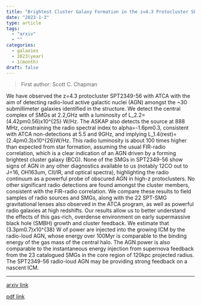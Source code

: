 ```yaml
---
title: "Brightest Cluster Galaxy Formation in the z=4.3 Protocluster SPT2349-56: Discovery of a Radio-Loud AGN"
date: "2023-1-3"
type: article
tags:
  - "arxiv"
  - ""
categories:
  - galaxies
  - 2023(year)
  - 1(month)
draft: false
---
```


> First author: Scott C. Chapman

 We have observed the z=4.3 protocluster SPT2349-56 with ATCA with the aim of
detecting radio-loud active galactic nuclei (AGN) amongst the ~30 submillimeter
galaxies identified in the structure. We detect the central complex of SMGs at
2.2\,GHz with a luminosity of L_2.2=(4.42pm0.56)x10^{25} W/Hz. The ASKAP also
detects the source at 888 MHz, constraining the radio spectral index to
alpha=-1.6pm0.3, consistent with ATCA non-detections at 5.5 and 9GHz, and
implying L_1.4(rest)=(2.4pm0.3)x10^{26}W/Hz. This radio luminosity is about 100
times higher than expected from star formation, assuming the usual FIR-radio
correlation, which is a clear indication of an AGN driven by a forming
brightest cluster galaxy (BCG). None of the SMGs in SPT2349-56 show signs of
AGN in any other diagnostics available to us (notably 12CO out to J=16,
OH163um, CII/IR, and optical spectra), highlighting the radio continuum as a
powerful probe of obscured AGN in high-z protoclusters. No other significant
radio detections are found amongst the cluster members, consistent with the
FIR-radio correlation. We compare these results to field samples of radio
sources and SMGs, along with the 22 SPT-SMG gravitational lenses also observed
in the ATCA program, as well as powerful radio galaxies at high redshifts. Our
results allow us to better understand the effects of this gas-rich, overdense
environment on early supermassive black hole (SMBH) growth and cluster
feedback. We estimate that (3.3pm0.7)x10^{38} W of power are injected into the
growing ICM by the radio-loud AGN, whose energy over 100Myr is comparable to
the binding energy of the gas mass of the central halo. The AGN power is also
comparable to the instantaneous energy injection from supernova feedback from
the 23 catalogued SMGs in the core region of 120kpc projected radius. The
SPT2349-56 radio-loud AGN may be providing strong feedback on a nascent ICM.

---
[arxiv link](http://arxiv.org/abs/2301.01375v1)

[pdf link](http://arxiv.org/pdf/2301.01375v1)